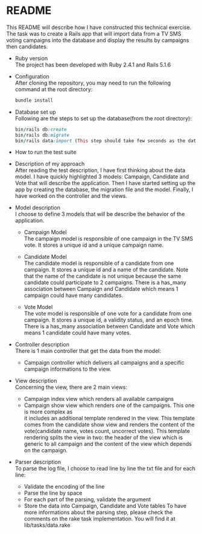 # README

This README will describe how I have constructed this technical exercise.
The task was to create a Rails app that will import data from a TV SMS voting campaigns into the
database and display the results by campaigns then candidates.

* Ruby version  
The project has been developed with Ruby 2.4.1 and Rails 5.1.6

* Configuration  
After cloning the repository, you may need to run the following command at the root directory:
	```ruby
	bundle install
	```

* Database set up  
Following are the steps to set up the database(from the root directory):
	```ruby
	bin/rails db:create
	bin/rails db:migrate
	bin/rails data:import (This step should take few seconds as the data is heavy)
	```

* How to run the test suite

* Description of my approach  
After reading the test description, I have first thinking about the data model.
I have quickly highlighted 3 models: Campaign, Candidate and Vote that will describe the
application.
Then I have started setting up the app by creating the database, the migration file and the model.
Finally, I have worked on the controller and the views.

* Model description  
I choose to define 3 models that will be describe the behavior of the application.
	* Campaign Model  
	The campaign model is responsible of one campaign in the TV SMS vote.
	It stores a unique id and a unique campaign name.

	* Candidate Model  
	The candidate model is responsible of a candidate from one campaign.
	It stores a unique id and a name of the candidate.
	Note that the name of the candidate is not unique  because the same candidate 
	could participate to 2 campaigns.
	There is a has_many association between Campaign and Candidate which means
	1 campaign could have many candidates.

	* Vote Model  
	The vote model is responsible of one vote for a candidate from one campaign.
	It stores a unique id, a validity status, and an epoch time.
	There is a has_many association between Candidate and Vote which means 1 candidate
	could have many votes.

* Controller description  
There is 1 main controller that get the data from the model:
	* Campaign controller which delivers all campaigns and a specific campaign informations to the view.

* View description  
Concerning the view, there are 2 main views:
	* Campaign index view which renders all available campaigns  
	* Campaign show view which renders one of the campaigns. This one is more complex as  
	it includes an additional template rendered in the view. This template comes from the candidate
	show view and renders the content of the vote(candidate name, votes count, uncorrect votes). This template
	rendering splits the view in two: the header of the view which is generic to all campaign and the content of the view which depends on the campaign.

* Parser description  
To parse the log file, I choose to read line by line the txt file and for each line:
	* Validate the encoding of the line
	* Parse the line by space
	* For each part of the parsing, validate the argument
	* Store the data into Campaign, Candidate and Vote tables
To have more informations about the parsing step, please check the comments on the rake task implementation.
You will find it at lib/tasks/data.rake